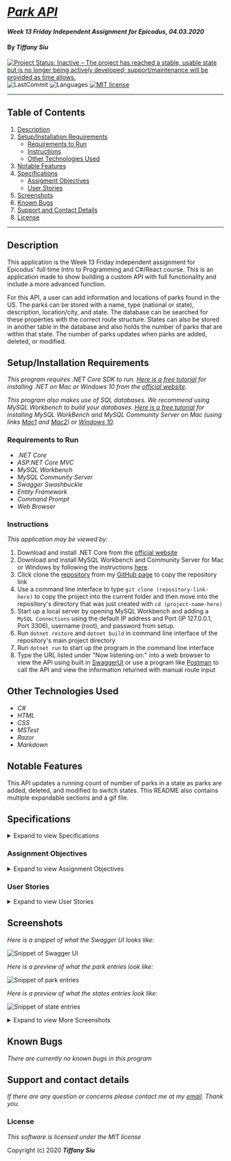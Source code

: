 # _[Park API](https://github.com/TSiu88/parkApi)_

#### _Week 13 Friday Independent Assignment for Epicodus, 04.03.2020_

#### By _**Tiffany Siu**_

[![Project Status: Inactive – The project has reached a stable, usable state but is no longer being actively developed; support/maintenance will be provided as time allows.](https://www.repostatus.org/badges/latest/inactive.svg)](https://www.repostatus.org/#inactive)
![LastCommit](https://img.shields.io/github/last-commit/tsiu88/parkApi)
![Languages](https://img.shields.io/github/languages/top/tsiu88/parkApi)
[![MIT license](https://img.shields.io/badge/License-MIT-orange.svg)](https://lbesson.mit-license.org/)

---
## Table of Contents
1. [Description](#description)
2. [Setup/Installation Requirements](#setup/installation-requirements)
    - [Requirements to Run](#requirements-to-run)
    - [Instructions](#instructions)
    - [Other Technologies Used](#other-technologies-used)
3. [Notable Features](#notable-features)
4. [Specifications](#specifications)
    - [Assigment Objectives](#assignment-objectives)
    - [User Stories](#user-stories)
5. [Screenshots](#screenshots)
6. [Known Bugs](#known-bugs)
7. [Support and Contact Details](#support-and-contact-details)
8. [License](#license)
---
## Description

This application is the Week 13 Friday independent assignment for Epicodus' full time Intro to Programming and C#/React course.  This is an application made to show building a custom API with full functionality and include a more advanced function.

For this API, a user can add information and locations of parks found in the US.  The parks can be stored with a name, type (national or state), description, location/city, and state.  The database can be searched for these properties with the correct route structure.  States can also be stored in another table in the database and also holds the number of parks that are within that state.  The number of parks updates when parks are added, deleted, or modified.

## Setup/Installation Requirements

_This program requires .NET Core SDK to run. [Here is a free tutorial](https://www.learnhowtoprogram.com/c-and-net/getting-started-with-c/installing-c-and-net) for installing .NET on Mac or Windows 10 from the [official website](https://dotnet.microsoft.com/download/dotnet-core/)._ 

_This program also makes use of SQL databases. We recommend using MySQL Workbench to build your databases. [Here is a free tutorial](https://www.learnhowtoprogram.com/c-and-net/getting-started-with-c/installing-and-configuring-mysql) for installing MySQL WorkBench and MySQL Community Server on Mac (using links [Mac1](https://dev.mysql.com/downloads/file/?id=484914) and [Mac2](https://dev.mysql.com/downloads/file/?id=484391)) or [Windows 10](https://dev.mysql.com/downloads/file/?id=484919)._

### Requirements to Run
* _.NET Core_
* _ASP.NET Core MVC_
* _MySQL Workbench_
* _MySQL Community Server_
* _Swagger Swashbuckle_
* _Entity Framework_
* _Command Prompt_
* _Web Browser_

### Instructions

*This application may be viewed by:*

1. Download and install .NET Core from the [official website](https://dotnet.microsoft.com/download/dotnet-core/)
2. Download and install MySQL Workbench and Community Server for Mac or Windows by following the instructions [here](https://www.learnhowtoprogram.com/c-and-net/getting-started-with-c/installing-and-configuring-mysql).
3. Click clone the [repository](https://github.com/TSiu88/ParkApi.git) from my [GitHub page](https://github.com/TSiu88) to copy the repository link
4. Use a command line interface to type `git clone (repository-link-here)` to copy the project into the current folder and then move into the repository's directory that was just created with `cd (project-name-here)`
5. Start up a local server by opening MySQL Workbench and adding a `MySQL Connections` using the default IP address and Port (IP 127.0.0.1, Port 3306), username (root), and password from setup.
6. Run `dotnet restore` and `dotnet build` in command line interface of the repository's main project directory
7. Run `dotnet run` to start up the program in the command line interface
8. Type the URL listed under "Now listening on:" into a web browser to view the API using built in [SwaggerUI](https://swagger.io/) or use a program like [Postman](https://www.postman.com/) to call the API and view the information returned with manual route input


## Other Technologies Used
* _C#_
* _HTML_
* _CSS_
* _MSTest_
* _Razor_
* _Markdown_

## Notable Features
This API updates a running count of number of parks in a state as parks are added, deleted, and modified to switch states.  This README also contains multiple expandable sections and a gif file.

## Specifications

<details>
  <summary>Expand to view Specifications</summary>

| Specification | Input | Output |
| :-------------     | :------------- | :------------- |
| The api displays a home screen with Swagger | Application start | Welcome screen displayed with all possible API calls |
| The api is able to show all parks when GET method is used | GET http://localhost:5000/api/parks | Displays all parks with info |
| The api is able to show all states when GET method is used | GET http://localhost:5000/api/states | Displays all states with info |
| The api is able to show all national or state parks (or other properties) when GET method is used with parameters | GET http://localhost:5000/api/parks?type={national/state} | Displays all national or state parks with info |
| The api is able to show all parks for a state when GET method is used with multiple parameters | GET http://localhost:5000/api/parks?state={stateName}&type={national/state} | Displays all state parks for that state with info |
| The api is able to add parks with POST methods | POST http://localhost:5000/api/parks | Adds new park with provided info and increase count of parks for that state |
| The api is able to edit/update existing parks with PUT method | PUT http://localhost:5000/api/{id} | Update existing park with provided info and correct counts of parks for that state |
| The api is able to delete existing parks with DELETE method | DELETE http://localhost:5000/api/{id} | Delete park from database and decrease count of parks for that state |

</details>

### Assignment Objectives

<details>
  <summary>Expand to view Assignment Objectives</summary>

**At the very least, your API should include the following:**

* Full CRUD functionality.
* Further exploration of one of the following objectives: authentication, versioning, pagination, Swagger documentation, or CORS.
* Complete documentation of API endpoints and the further exploration you did.

#### Objectives:

[x] Application includes CRUD functionality and successfully returns responses to API calls.

[x] Application includes at least one of the further exploration objectives: authentication, versioning, pagination, Swagger documentation, or CORS.

[x] Application is well-documented, including specific documentation on further exploration.

[x] Commit history clearly shows eight hours of work.

#### Further Exploration:

Once you complete the requirements for the code review, consider adding other functionality from Monday’s Further Exploration. Get creative and add other custom routes, scopes and functionality as well. Here are a few other possibilities to consider:

* Add a RANDOM endpoint that randomly returns a park/business/animal.
* Add a second custom endpoint that accepts parameters. Example: a SEARCH route that allows users to search by specific park names.

</details>

### User Stories

<details>
  <summary>Expand to view User Stories</summary>

* As a user of the API, I want to be able to view all parks in the system so I can have a reference to all existing parks.
* As a user of the API, I want to be able to view all parks by state or national status so I can distinguish which ones are the larger national parks or smaller state parks with more amenities.
* As a user of the API, I want to be able to view all parks in a state so I can distinguish which ones are nearby in the same state.
* As a maintainer of the API database, I want to be able to add, edit, or delete parks so I can keep the database up to date with correct information.

</details>

## Screenshots

_Here is a snippet of what the Swagger UI looks like:_

![Snippet of Swagger UI](./ParkApi/img/snippet1.png)

_Here is a preview of what the park entries look like:_

![Snippet of park entries](./ParkApi/img/snippet2.png)

_Here is a preview of what the states entries look like:_

![Snippet of state entries](./ParkApi/img/snippet3.png)

<details>
  <summary>Expand to view More Screenshots</summary>

_Here is a preview of using multiple parameters in GET method:_

![Snippet of GET method parameters](./ParkApi/img/getparameters.gif)

</details>

## Known Bugs

_There are currently no known bugs in this program_

## Support and contact details

_If there are any question or concerns please contact me at my [email](mailto:tsiu88@gmail.com). Thank you._

### License

*This software is licensed under the MIT license*

Copyright (c) 2020 **_Tiffany Siu_**
